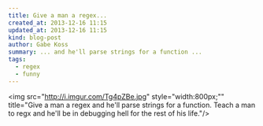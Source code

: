 ```yaml
---
title: Give a man a regex...
created_at: 2013-12-16 11:15
updated_at: 2013-12-16 11:15
kind: blog-post
author: Gabe Koss
summary: ... and he'll parse strings for a function ...
tags: 
  - regex
  - funny
--- 
```


<img src="http://i.imgur.com/Tg4pZBe.jpg" style="width:800px;"" title="Give a man a regex and he'll parse strings for a function. Teach a man to regx and he'll be in debugging hell for the rest of his life."/>
